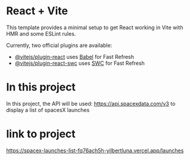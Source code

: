 # React + Vite

This template provides a minimal setup to get React working in Vite with HMR and some ESLint rules.

Currently, two official plugins are available:

- [@vitejs/plugin-react](https://github.com/vitejs/vite-plugin-react/blob/main/packages/plugin-react/README.md) uses [Babel](https://babeljs.io/) for Fast Refresh
- [@vitejs/plugin-react-swc](https://github.com/vitejs/vite-plugin-react-swc) uses [SWC](https://swc.rs/) for Fast Refresh

# In this project

In this project, the API will be used: https://api.spacexdata.com/v3
to display a list of spacesX launches

# link to project
https://spacex-launches-list-fq76ach5h-yilbertluna.vercel.app/launches
